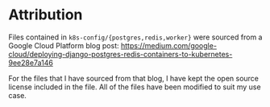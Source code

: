 # Attribution

Files contained in `k8s-config/{postgres,redis,worker}` were sourced from a Google Cloud Platform blog post: https://medium.com/google-cloud/deploying-django-postgres-redis-containers-to-kubernetes-9ee28e7a146

For the files that I have sourced from that blog, I have kept the open source license included in the file. All of the files have been modified to suit my use case.